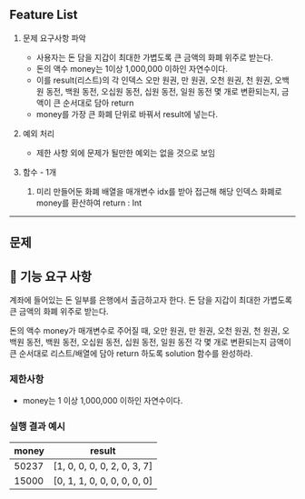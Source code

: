 ## Feature List
1. 문제 요구사항 파악
    + 사용자는 돈 담을 지갑이 최대한 가볍도록 큰 금액의 화폐 위주로 받는다.
    + 돈의 액수 money는 1이상 1,000,000 이하인 자연수이다. 
    + 이를 result(리스트)의 각 인덱스 오만 원권, 만 원권, 오천 원권, 천 원권, 오백원 동전, 백원 동전, 오십원 동전, 십원 동전, 일원 동전 몇 개로 변환되는지, 금액이 큰 순서대로 담아 return
    + money를 가장 큰 화폐 단위로 바꿔서 result에 넣는다.

2. 예외 처리
    + 제한 사항 외에 문제가 될만한 예외는 없을 것으로 보임

3. 함수 - 1개
    1. 미리 만들어둔 화폐 배열을 매개변수 idx를 받아 접근해 해당 인덱스 화폐로 money를 환산하여 return : Int

---
## 문제

## 🚀 기능 요구 사항

계좌에 들어있는 돈 일부를 은행에서 출금하고자 한다. 돈 담을 지갑이 최대한 가볍도록 큰 금액의 화폐 위주로 받는다.

돈의 액수 money가 매개변수로 주어질 때, 오만 원권, 만 원권, 오천 원권, 천 원권, 오백원 동전, 백원 동전, 오십원 동전, 십원 동전, 일원 동전 각 몇 개로 변환되는지 금액이 큰 순서대로 리스트/배열에 담아 return 하도록 solution 함수를 완성하라.

### 제한사항

- money는 1 이상 1,000,000 이하인 자연수이다.

### 실행 결과 예시

| money | result |
| --- | --- |
| 50237    | [1, 0, 0, 0, 0, 2, 0, 3, 7] |
| 15000    | [0, 1, 1, 0, 0, 0, 0, 0, 0] |


